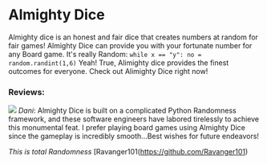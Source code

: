 # Almighty Dice
Almighty dice is an honest and fair dice that creates numbers at random for fair games! Almighty Dice can provide you with your fortunate number for any Board game.  It's really Random: ```while x == "y":
    no = random.randint(1,6)``` Yeah! True, Alimighty dice provides the finest outcomes for everyone. Check out Alimighty Dice right now!
### Reviews:
![](https://github.com/Ravanger101/AlmightyDice/blob/main/Dani.gif)
*Dani*: Almighty Dice is built on a complicated Python Randomness framework, and these software engineers have labored tirelessly to achieve this monumental feat. I prefer playing board games using Almighty Dice since the gameplay is incredibly smooth...Best wishes for future endeavors! 

*This is total Randomness*
[Ravanger101(https://github.com/Ravanger101)
